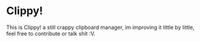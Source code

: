 # Clippy!
This is Clippy! a still crappy clipboard manager, im improving it little by little, feel free to contribute or talk shit :V.

